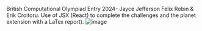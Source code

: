 British Computational Olympiad Entry 2024- Jayce Jefferson Felix Robin & Erik Croitoru.
Use of JSX (React) to complete the challenges and the planet extension with a LaTex report).
![image](https://github.com/user-attachments/assets/3d5474f4-edde-4c26-90bf-c86de363fc20)
